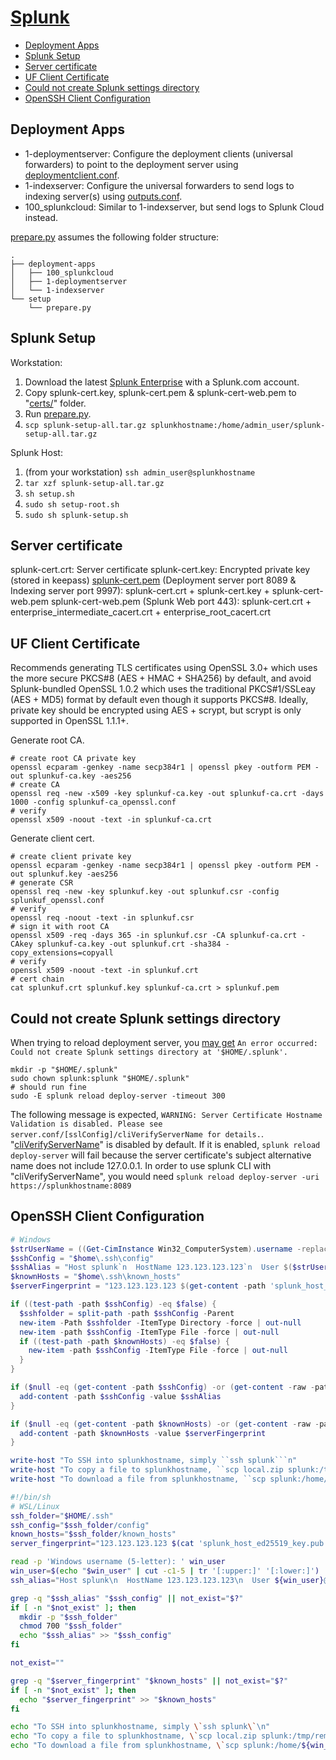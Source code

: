 # [Splunk](https://splunkhostname/)

- [Deployment Apps](#deployment-apps)
- [Splunk Setup](#splunk-setup)
- [Server certificate](#server-certificate)
- [UF Client Certificate](#uf-client-certificate)
- [Could not create Splunk settings directory](#could-not-create-splunk-settings-directory)
- [OpenSSH Client Configuration](#openssh-client-configuration)

## Deployment Apps

- 1-deploymentserver: Configure the deployment clients (universal forwarders) to point to the deployment server using [deploymentclient.conf](https://docs.splunk.com/Documentation/Splunk/latest/Admin/Deploymentclientconf).
- 1-indexserver: Configure the universal forwarders to send logs to indexing server(s) using [outputs.conf](https://docs.splunk.com/Documentation/Splunk/latest/Admin/Outputsconf).
- 100_splunkcloud: Similar to 1-indexserver, but send logs to Splunk Cloud instead.

[prepare.py](./prepare.py) assumes the following folder structure:

```
.
├── deployment-apps
│   ├── 100_splunkcloud
│   ├── 1-deploymentserver
│   └── 1-indexserver
└── setup
    └── prepare.py
```

## Splunk Setup

Workstation:

1. Download the latest [Splunk Enterprise](https://www.splunk.com/en_us/download.html) with a Splunk.com account.
2. Copy splunk-cert.key, splunk-cert.pem & splunk-cert-web.pem to "[certs/](./certs/)" folder.
3. Run [prepare.py](./prepare.py).
4. `scp splunk-setup-all.tar.gz splunkhostname:/home/admin_user/splunk-setup-all.tar.gz`

Splunk Host:

1. (from your workstation) `ssh admin_user@splunkhostname`
2. `tar xzf splunk-setup-all.tar.gz`
3. `sh setup.sh`
4. `sudo sh setup-root.sh`
5. `sudo sh splunk-setup.sh`

## Server certificate

splunk-cert.crt: Server certificate
splunk-cert.key: Encrypted private key (stored in keepass)
[splunk-cert.pem](https://docs.splunk.com/Documentation/Splunk/latest/Security/HowtoprepareyoursignedcertificatesforSplunk#How_to_configure_a_certificate_chain) (Deployment server port 8089 & Indexing server port 9997): splunk-cert.crt + splunk-cert.key + splunk-cert-web.pem
splunk-cert-web.pem (Splunk Web port 443): splunk-cert.crt + enterprise_intermediate_cacert.crt + enterprise_root_cacert.crt

## UF Client Certificate

Recommends generating TLS certificates using OpenSSL 3.0+ which uses the more secure PKCS#8 (AES + HMAC + SHA256) by default, and avoid Splunk-bundled OpenSSL 1.0.2 which uses the traditional PKCS#1/SSLeay (AES + MD5) format by default even though it supports PKCS#8. Ideally, private key should be encrypted using AES + scrypt, but scrypt is only supported in OpenSSL 1.1.1+.

Generate root CA.

```
# create root CA private key
openssl ecparam -genkey -name secp384r1 | openssl pkey -outform PEM -out splunkuf-ca.key -aes256
# create CA
openssl req -new -x509 -key splunkuf-ca.key -out splunkuf-ca.crt -days 1000 -config splunkuf-ca_openssl.conf
# verify
openssl x509 -noout -text -in splunkuf-ca.crt
```

Generate client cert.

```
# create client private key
openssl ecparam -genkey -name secp384r1 | openssl pkey -outform PEM -out splunkuf.key -aes256
# generate CSR
openssl req -new -key splunkuf.key -out splunkuf.csr -config splunkuf_openssl.conf
# verify
openssl req -noout -text -in splunkuf.csr
# sign it with root CA
openssl x509 -req -days 365 -in splunkuf.csr -CA splunkuf-ca.crt -CAkey splunkuf-ca.key -out splunkuf.crt -sha384 -copy_extensions=copyall
# verify
openssl x509 -noout -text -in splunkuf.crt
# cert chain
cat splunkuf.crt splunkuf.key splunkuf-ca.crt > splunkuf.pem
```

## Could not create Splunk settings directory

When trying to reload deployment server, you [may get](https://community.splunk.com/t5/Deployment-Architecture/Could-not-create-Splunk-settings-directory-at-root-splunk/m-p/599622/highlight/true#M25677) `An error occurred: Could not create Splunk settings directory at '$HOME/.splunk'.`

```
mkdir -p "$HOME/.splunk"
sudo chown splunk:splunk "$HOME/.splunk"
# should run fine
sudo -E splunk reload deploy-server -timeout 300
```

The following message is expected, `WARNING: Server Certificate Hostname Validation is disabled. Please see server.conf/[sslConfig]/cliVerifyServerName for details.`. "[cliVerifyServerName](https://docs.splunk.com/Documentation/Splunk/latest/admin/serverconf#SSL.2FTLS_Configuration_details)" is disabled by default. If it is enabled, `splunk reload deploy-server` will fail because the server certificate's subject alternative name does not include 127.0.0.1. In order to use splunk CLI with "cliVerifyServerName", you would need `splunk reload deploy-server -uri https://splunkhostname:8089`

## OpenSSH Client Configuration

````powershell
# Windows
$strUserName = ((Get-CimInstance Win32_ComputerSystem).username -replace '^\w+\\(\D{5})\d{0,2}$', '$1').ToLower()
$sshConfig = "$home\.ssh\config"
$sshAlias = "Host splunk`n  HostName 123.123.123.123`n  User $($strUserName)@domain.example"
$knownHosts = "$home\.ssh\known_hosts"
$serverFingerprint = "123.123.123.123 $(get-content -path 'splunk_host_ed25519_key.pub')"

if ((test-path -path $sshConfig) -eq $false) {
  $sshfolder = split-path -path $sshConfig -Parent
  new-item -Path $sshfolder -ItemType Directory -force | out-null
  new-item -path $sshConfig -ItemType File -force | out-null
  if ((test-path -path $knownHosts) -eq $false) {
    new-item -path $sshConfig -ItemType File -force | out-null
  }
}

if ($null -eq (get-content -path $sshConfig) -or (get-content -raw -path $sshConfig | select-string -pattern $sshAlias -simplematch -Quiet) -ne $true) {
  add-content -path $sshConfig -value $sshAlias
}

if ($null -eq (get-content -path $knownHosts) -or (get-content -raw -path $knownHosts | select-string -pattern $serverFingerprint -simplematch -Quiet) -ne $true) {
  add-content -path $knownHosts -value $serverFingerprint
}

write-host "To SSH into splunkhostname, simply ``ssh splunk```n"
write-host "To copy a file to splunkhostname, ``scp local.zip splunk:/tmp/remote.zip`` or `n``scp local.zip splunk:/home/$($strUserName)@domain.example/remote.zip```n"
write-host "To download a file from splunkhostname, ``scp splunk:/home/$($strUserName)@domain.example/remote.zip local.zip``"
````

```sh
#!/bin/sh
# WSL/Linux
ssh_folder="$HOME/.ssh"
ssh_config="$ssh_folder/config"
known_hosts="$ssh_folder/known_hosts"
server_fingerprint="123.123.123.123 $(cat 'splunk_host_ed25519_key.pub')"

read -p 'Windows username (5-letter): ' win_user
win_user=$(echo "$win_user" | cut -c1-5 | tr '[:upper:]' '[:lower:]')
ssh_alias="Host splunk\n  HostName 123.123.123.123\n  User ${win_user}@domain.example"

grep -q "$ssh_alias" "$ssh_config" || not_exist="$?"
if [ -n "$not_exist" ]; then
  mkdir -p "$ssh_folder"
  chmod 700 "$ssh_folder"
  echo "$ssh_alias" >> "$ssh_config"
fi

not_exist=""

grep -q "$server_fingerprint" "$known_hosts" || not_exist="$?"
if [ -n "$not_exist" ]; then
  echo "$server_fingerprint" >> "$known_hosts"
fi

echo "To SSH into splunkhostname, simply \`ssh splunk\`\n"
echo "To copy a file to splunkhostname, \`scp local.zip splunk:/tmp/remote.zip\` or \n\`scp local.zip splunk:/home/${win_user}@domain.example/remote.zip\`\n"
echo "To download a file from splunkhostname, \`scp splunk:/home/${win_user}@domain.example/remote.zip local.zip\`"
```
